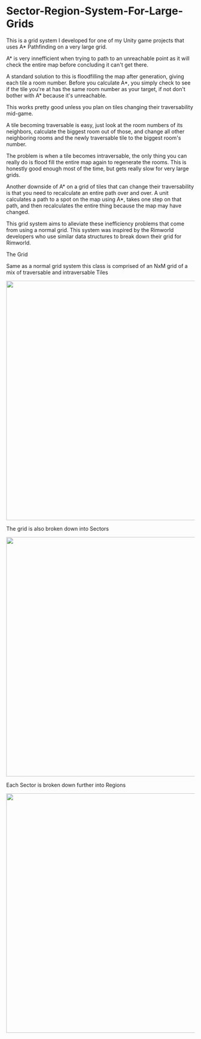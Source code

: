 # Sector-Region-System-For-Large-Grids

This is a grid system I developed for one of my Unity game projects that uses A* Pathfinding on a very large grid.

A* is very innefficient when trying to path to an unreachable point as it will check the entire map before concluding it can't get there. 

A standard solution to this is floodfilling the map after generation, giving each tile a room number. Before you calculate A*, you simply check to see if the tile you're at has the same room number as your target, if not don't bother with A* because it's unreachable.

This works pretty good unless you plan on tiles changing their traversability mid-game. 

A tile becoming traversable is easy, just look at the room numbers of its neighbors, calculate the biggest room out of those, and change all other neighboring rooms and the newly traversable tile to the biggest room's number.

The problem is when a tile becomes intraversable, the only thing you can really do is flood fill the entire map again to regenerate the rooms. This is honestly good enough most of the time, but gets really slow for very large grids.

Another downside of A* on a grid of tiles that can change their traversability is that you need to recalculate an entire path over and over. A unit calculates a path to a spot on the map using A*, takes one step on that path, and then recalculates the entire thing because the map may have changed.

This grid system aims to alleviate these inefficiency problems that come from using a normal grid. This system was inspired by the Rimworld developers who use similar data structures to break down their grid for Rimworld.

The Grid

Same as a normal grid system this class is comprised of an NxM grid of a mix of traversable and intraversable Tiles

<img src="https://user-images.githubusercontent.com/104275328/167961822-8d78aa3b-432a-4a6a-ae13-ec52340ab3df.png" width="702" height="639" />

The grid is also broken down into Sectors

<img src="https://user-images.githubusercontent.com/104275328/167961833-8c5ebdc2-c504-442f-9cc0-9793b56abced.png" width="702" height="639" />

Each Sector is broken down further into Regions

<img src="https://user-images.githubusercontent.com/104275328/167961842-fdadc1fc-ba14-41ed-9675-88e609e848d6.png" width="702" height="639" />
